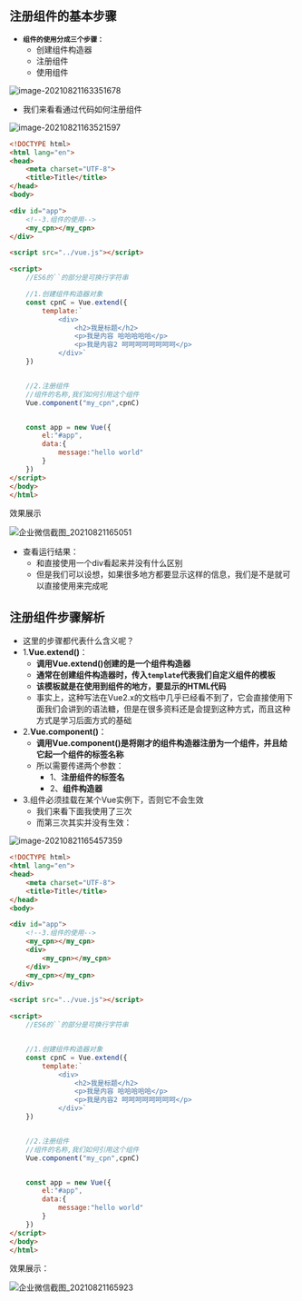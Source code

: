 ## 注册组件的基本步骤

- **`组件的使用分成三个步骤：`**
  - 创建组件构造器
  - 注册组件
  - 使用组件

![image-20210821163351678](image/image-20210821163351678.png)

- 我们来看看通过代码如何注册组件

![image-20210821163521597](image/image-20210821163521597.png)

```html
<!DOCTYPE html>
<html lang="en">
<head>
    <meta charset="UTF-8">
    <title>Title</title>
</head>
<body>

<div id="app">
    <!--3.组件的使用-->
    <my_cpn></my_cpn>
</div>

<script src="../vue.js"></script>

<script>
    //ES6的``的部分是可换行字符串

    //1.创建组件构造器对象
    const cpnC = Vue.extend({
        template:`
            <div>
                <h2>我是标题</h2>
                <p>我是内容 哈哈哈哈哈</p>
                <p>我是内容2 呵呵呵呵呵呵呵呵</p>
            </div>`
    })


    //2.注册组件
    //组件的名称,我们如何引用这个组件
    Vue.component("my_cpn",cpnC)


    const app = new Vue({
        el:"#app",
        data:{
            message:"hello world"
        }
    })
</script>
</body>
</html>
```

效果展示

![企业微信截图_20210821165051](image/企业微信截图_20210821165051.png)

- 查看运行结果：
  - 和直接使用一个div看起来并没有什么区别
  - 但是我们可以设想，如果很多地方都要显示这样的信息，我们是不是就可以直接使用<my-cpn></my-cpn>来完成呢



## 注册组件步骤解析

- 这里的步骤都代表什么含义呢？
- 1.**Vue.extend()**：
  - **调用Vue.extend()创建的是一个组件构造器**
  - **通常在创建组件构造器时，传入`template`代表我们自定义组件的模板**
  - **该模板就是在使用到组件的地方，要显示的HTML代码**
  - 事实上，这种写法在Vue2.x的文档中几乎已经看不到了，它会直接使用下面我们会讲到的语法糖，但是在很多资料还是会提到这种方式，而且这种方式是学习后面方式的基础
- 2.**Vue.component()**：
  - **调用Vue.component()是将刚才的组件构造器注册为一个组件，并且给它起一个组件的标签名称**
  - 所以需要传递两个参数：
    - 1、**注册组件的标签名** 
    - 2、**组件构造器**
- 3.组件必须挂载在某个Vue实例下，否则它不会生效
  - 我们来看下面我使用了三次<my-cpn></my-cpn>
  - 而第三次其实并没有生效：

![image-20210821165457359](image/image-20210821165457359.png)

```html
<!DOCTYPE html>
<html lang="en">
<head>
    <meta charset="UTF-8">
    <title>Title</title>
</head>
<body>

<div id="app">
    <!--3.组件的使用-->
    <my_cpn></my_cpn>
    <div>
        <my_cpn></my_cpn>
    </div>
    <my_cpn></my_cpn>
</div>

<script src="../vue.js"></script>

<script>
    //ES6的``的部分是可换行字符串


    //1.创建组件构造器对象
    const cpnC = Vue.extend({
        template:`
            <div>
                <h2>我是标题</h2>
                <p>我是内容 哈哈哈哈哈</p>
                <p>我是内容2 呵呵呵呵呵呵呵呵</p>
            </div>`
    })


    //2.注册组件
    //组件的名称,我们如何引用这个组件
    Vue.component("my_cpn",cpnC)


    const app = new Vue({
        el:"#app",
        data:{
            message:"hello world"
        }
    })
</script>
</body>
</html>
```

效果展示：

![企业微信截图_20210821165923](image/企业微信截图_20210821165923.png)